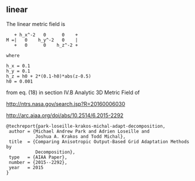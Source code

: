 
## linear

The linear metric field is

```
   + h_x^-2   0      0    +
M =|   0    h_y^-2   0    |
   +   0      0    h_z^-2 +

where

h_x = 0.1
h_y = 0.1
h_z = h0 + 2*(0.1-h0)*abs(z-0.5)
h0 = 0.001
```

from eq. (18) in section IV.B Analytic 3D Metric Field of

http://ntrs.nasa.gov/search.jsp?R=20160006030

http://arc.aiaa.org/doi/abs/10.2514/6.2015-2292

```
@techreport{park-loseille-krakos-michal-adapt-decomposition,
 author = {Michael Andrew Park and Adrien Loseille and
           Joshua A. Krakos and Todd Michal},
 title  = {Comparing Anisotropic Output-Based Grid Adaptation Methods by
           Decomposition},
 type   = {AIAA Paper},
 number = {2015--2292},
 year   = 2015
}
```
